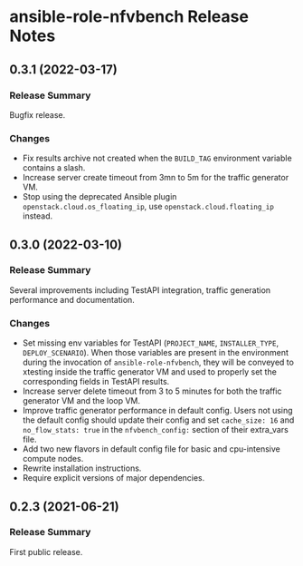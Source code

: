 ansible-role-nfvbench Release Notes
===================================

0.3.1 (2022-03-17)
------------------

### Release Summary

Bugfix release.


### Changes

- Fix results archive not created when the `BUILD_TAG` environment variable
  contains a slash.
- Increase server create timeout from 3mn to 5m for the traffic generator VM.
- Stop using the deprecated Ansible plugin `openstack.cloud.os_floating_ip`, use
  `openstack.cloud.floating_ip` instead.


0.3.0 (2022-03-10)
------------------

### Release Summary

Several improvements including TestAPI integration, traffic generation
performance and documentation.


### Changes

- Set missing env variables for TestAPI (`PROJECT_NAME`, `INSTALLER_TYPE`,
  `DEPLOY_SCENARIO`).  When those variables are present in the environment
  during the invocation of `ansible-role-nfvbench`, they will be conveyed to
  xtesting inside the traffic generator VM and used to properly set the
  corresponding fields in TestAPI results.
- Increase server delete timeout from 3 to 5 minutes for both the traffic
  generator VM and the loop VM.
- Improve traffic generator performance in default config.  Users not using the
  default config should update their config and set `cache_size: 16` and
  `no_flow_stats: true` in the `nfvbench_config:` section of their extra_vars
  file.
- Add two new flavors in default config file for basic and cpu-intensive compute
  nodes.
- Rewrite installation instructions.
- Require explicit versions of major dependencies.


0.2.3 (2021-06-21)
----------------

### Release Summary

First public release.
